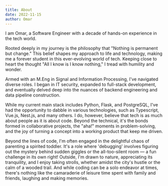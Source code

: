 ```yaml
---
title: About
date: 2022-11-15
author: Omar
---
```


I am Omar, a Software Engineer with a decade of hands-on experience in the tech world.

Rooted deeply in my journey is the philosophy that "Nothing is permanent but change." This belief shapes my approach to life and technology, making me a forever student in this ever-evolving world of tech. Keeping close to heart the thought "All I know is I know nothing," I tread with humility and wonder.

Armed with an M.Eng in Signal and Information Processing, I've navigated diverse roles. I began in IT security, expanded to full-stack development, and eventually delved deep into the nuances of backend engineering and data pipeline construction.

While my current main stack includes Python, Flask, and PostgreSQL, I've had the opportunity to dabble in various technologies, such as Typescript, Vue.js, Nest.js, and many others. I do, however, believe that tech is as much about people as it is about code. Beyond the technical, it's the bonds formed in collaborative projects, the "aha!" moments in problem-solving, and the joy of turning a concept into a working product that keep me driven.

Beyond the lines of code, I'm often engaged in the delightful chaos of parenting a spirited toddler. It's a role where 'debugging' involves figuring out the mystery behind sudden giggles or the all-too-silent room — a fun challenge in its own right! Outside, I'm drawn to nature, appreciating its tranquility, and I enjoy taking strolls, whether amidst the city's hustle or the calm of a wooded trail. And while coding can be a solo endeavor at times, there's nothing like the camaraderie of leisure time spent with family and friends, laughing and making memories.
